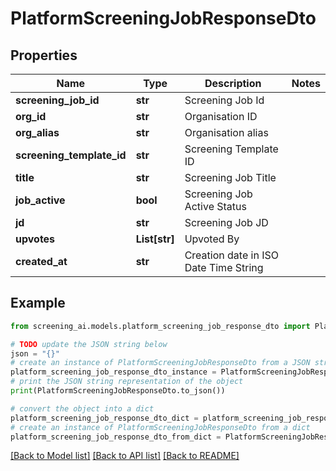 # PlatformScreeningJobResponseDto


## Properties

Name | Type | Description | Notes
------------ | ------------- | ------------- | -------------
**screening_job_id** | **str** | Screening Job Id | 
**org_id** | **str** | Organisation ID | 
**org_alias** | **str** | Organisation alias | 
**screening_template_id** | **str** | Screening Template ID | 
**title** | **str** | Screening Job Title | 
**job_active** | **bool** | Screening Job Active Status | 
**jd** | **str** | Screening Job JD | 
**upvotes** | **List[str]** | Upvoted By | 
**created_at** | **str** | Creation date in ISO Date Time String | 

## Example

```python
from screening_ai.models.platform_screening_job_response_dto import PlatformScreeningJobResponseDto

# TODO update the JSON string below
json = "{}"
# create an instance of PlatformScreeningJobResponseDto from a JSON string
platform_screening_job_response_dto_instance = PlatformScreeningJobResponseDto.from_json(json)
# print the JSON string representation of the object
print(PlatformScreeningJobResponseDto.to_json())

# convert the object into a dict
platform_screening_job_response_dto_dict = platform_screening_job_response_dto_instance.to_dict()
# create an instance of PlatformScreeningJobResponseDto from a dict
platform_screening_job_response_dto_from_dict = PlatformScreeningJobResponseDto.from_dict(platform_screening_job_response_dto_dict)
```
[[Back to Model list]](../README.md#documentation-for-models) [[Back to API list]](../README.md#documentation-for-api-endpoints) [[Back to README]](../README.md)


